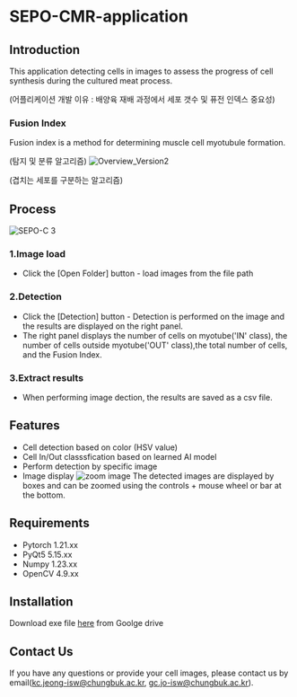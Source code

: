 # SEPO-CMR-application
## Introduction
This application detecting cells in images to assess the progress of cell synthesis during the cultured meat process.

(어플리케이션 개발 이유 : 배양육 재배 과정에서 세포 갯수 및 퓨전 인덱스 중요성)
### Fusion Index
Fusion index is a method for determining muscle cell myotubule formation.

(탐지 및 분류 알고리즘)
![Overview_Version2](https://github.com/SEPO-C/SEPO-C-application/assets/49020136/ddcd7671-cb5b-408a-a641-1bf20b935e42)

(겹치는 세포를 구분하는 알고리즘)

## Process
![SEPO-C 3](https://github.com/SEPO-C/SEPO-C-application/assets/49020136/293c4eba-1335-4694-b705-86004d443cbf)
### 1.Image load
- Click the [Open Folder] button - load images from the file path
### 2.Detection
- Click the [Detection] button - Detection is performed on the image and the results are displayed on the right panel.
- The right panel displays the number of cells on myotube('IN' class), the number of cells outside myotube('OUT' class),the total number of cells, and the Fusion Index.
### 3.Extract results
- When performing image dection, the results are saved as a csv file.

###

## Features
- Cell detection based on color (HSV value)
- Cell In/Out classsfication based on learned AI model
- Perform detection by specific image
- Image display
![zoom image](https://github.com/SEPO-C/SEPO-C-application/assets/49020136/d795db92-618f-4a71-8991-8f81bd1fb230)
The detected images are displayed by boxes and can be zoomed using the controls + mouse wheel or bar at the bottom.
## Requirements
- Pytorch 1.21.xx
- PyQt5 5.15.xx
- Numpy 1.23.xx
- OpenCV 4.9.xx

## Installation
Download exe file [here](https://docs.google.com/uc?export=download&id=1aDF72Uoa4vq_kG-4fzViry52TYHmjfSW&confirm=t) from Goolge drive


## Contact Us
If you have any questions or provide your cell images, please contact us by email(kc.jeong-isw@chungbuk.ac.kr, gc.jo-isw@chungbuk.ac.kr).
